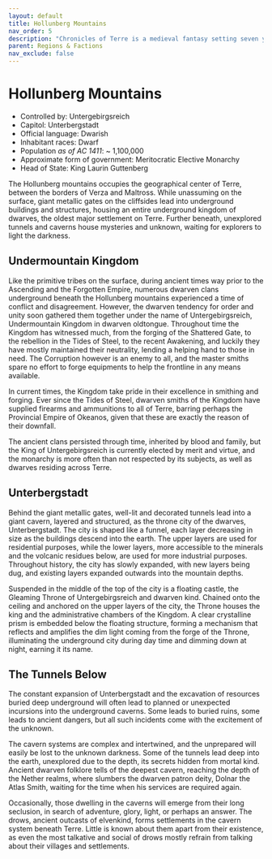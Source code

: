 ```yaml
---
layout: default
title: Hollunberg Mountains
nav_order: 5
description: "Chronicles of Terre is a medieval fantasy setting seven years in the writing, currently for dungeons & dragons 5th edition."
parent: Regions & Factions
nav_exclude: false
---
```


# Hollunberg Mountains

- Controlled by: Untergebirgsreich
- Capitol: Unterbergstadt
- Official language: Dwarish
- Inhabitant races: Dwarf
- Population *as of AC 1411*: ~ 1,100,000
- Approximate form of government: Meritocratic Elective Monarchy
- Head of State: King Laurin Guttenberg

The Hollunberg mountains occupies the geographical center of Terre, between the borders of Verza and Maltross. While unassuming on the surface, giant metallic gates on the cliffsides lead into underground buildings and structures, housing an entire underground kingdom of dwarves, the oldest major settlement on Terre. Further beneath, unexplored tunnels and caverns house mysteries and unknown, waiting for explorers to light the darkness.

## Undermountain Kingdom

Like the primitive tribes on the surface, during ancient times way prior to the Ascending and the Forgotten Empire, numerous dwarven clans underground beneath the Hollunberg mountains experienced a time of conflict and disagreement. However, the dwarven tendency for order and unity soon gathered them together under the name of Untergebirgsreich, Undermountain Kingdom in dwarven oldtongue. Throughout time the Kingdom has witnessed much, from the forging of the Shattered Gate, to the rebellion in the Tides of Steel, to the recent Awakening, and luckily they have mostly maintained their neutrality, lending a helping hand to those in need. The Corruption however is an enemy to all, and the master smiths spare no effort to forge equipments to help the frontline in any means available.

In current times, the Kingdom take pride in their excellence in smithing and forging. Ever since the Tides of Steel, dwarven smiths of the Kingdom have supplied firearms and ammunitions to all of Terre, barring perhaps the Provincial Empire of Okeanos, given that these are exactly the reason of their downfall. 

The ancient clans persisted through time, inherited by blood and family, but the King of Untergebirgsreich is currently elected by merit and virtue, and the monarchy is more often than not respected by its subjects, as well as dwarves residing across Terre.

## Unterbergstadt

Behind the giant metallic gates, well-lit and decorated tunnels lead into a giant cavern, layered and structured, as the throne city of the dwarves, Unterbergstadt. The city is shaped like a funnel, each layer decreasing in size as the buildings descend into the earth. The upper layers are used for residential purposes, while the lower layers, more accessible to the minerals and the volcanic residues below, are used for more industrial purposes. Throughout history, the city has slowly expanded, with new layers being dug, and existing layers expanded outwards into the mountain depths. 

Suspended in the middle of the top of the city is a floating castle, the Gleaming Throne of Untergebirgsreich and dwarven kind. Chained onto the ceiling and anchored on the upper layers of the city, the Throne houses the king and the administrative chambers of the Kingdom. A clear crystalline prism is embedded below the floating structure, forming a mechanism that reflects and amplifies the dim light coming from the forge of the Throne, illuminating the underground city during day time and dimming down at night, earning it its name.

## The Tunnels Below

The constant expansion of Unterbergstadt and the excavation of resources buried deep underground will often lead to planned or unexpected incursions into the underground caverns. Some leads to buried ruins, some leads to ancient dangers, but all such incidents come with the excitement of the unknown. 

The cavern systems are complex and intertwined, and the unprepared will easily be lost to the unknown darkness. Some of the tunnels lead deep into the earth, unexplored due to the depth, its secrets hidden from mortal kind. Ancient dwarven folklore tells of the deepest cavern, reaching the depth of the Nether realms, where slumbers the dwarven patron deity, Dolnar the Atlas Smith, waiting for the time when his services are required again.

Occasionally, those dwelling in the caverns will emerge from their long seclusion, in search of adventure, glory, light, or perhaps an answer. The drows, ancient outcasts of elvenkind, forms settlements in the cavern system beneath Terre. Little is known about them apart from their existence, as even the most talkative and social of drows mostly refrain from talking about their villages and settlements.